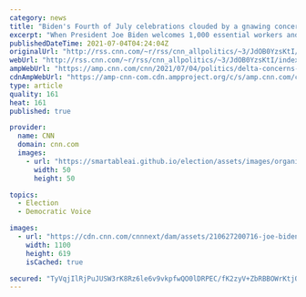 ```yaml
---
category: news
title: "Biden's Fourth of July celebrations clouded by a gnawing concern over the Delta variant of Covid-19"
excerpt: "When President Joe Biden welcomes 1,000 essential workers and military personnel on the South Lawn this weekend to mark Independence Day, it will fulfill -- and even exceed -- his prediction from March that July 4th gatherings this year would look more like they used to.\n    \n"
publishedDateTime: 2021-07-04T04:24:04Z
originalUrl: "http://rss.cnn.com/~r/rss/cnn_allpolitics/~3/JdOB0YzsKtI/index.html"
webUrl: "http://rss.cnn.com/~r/rss/cnn_allpolitics/~3/JdOB0YzsKtI/index.html"
ampWebUrl: "https://amp.cnn.com/cnn/2021/07/04/politics/delta-concerns-cloud-biden-july-4-celebrations/index.html"
cdnAmpWebUrl: "https://amp-cnn-com.cdn.ampproject.org/c/s/amp.cnn.com/cnn/2021/07/04/politics/delta-concerns-cloud-biden-july-4-celebrations/index.html"
type: article
quality: 161
heat: 161
published: true

provider:
  name: CNN
  domain: cnn.com
  images:
    - url: "https://smartableai.github.io/election/assets/images/organizations/cnn.com-50x50.jpg"
      width: 50
      height: 50

topics:
  - Election
  - Democratic Voice

images:
  - url: "https://cdn.cnn.com/cnnnext/dam/assets/210627200716-joe-biden-0625-super-tease.jpg"
    width: 1100
    height: 619
    isCached: true

secured: "TyVqjIlRjPuJUSW3rK8Rz6le6v9vkpfwQO0lDRPEC/fK2zyV+ZbRBBOWrKtjOPlLomxnnEMPsY05kc+MiBI0x2wsynBfp/VOQ2ggF4aDjy9GSMO468qmNocGo2SaDNR1hVTG4EgHgJhmlCeqG5jf0EiRAFcjUupeLbgs16VxjJnz3tmNHpgnfwc0atJfOJF/7Mn+kwh/j2vWdn6ua41dRac7aQo7knV5xWUh8y1J4YJMKIoIlLGxARG0FHzkCv7DV6OwtoY+F+p6kgYkuVl28QHVo/f3nTBHYiCdQNpPc3ifLWg9basIS4HFoU8eE7TEi0lkWLJRKIIoT37cxWE/K9s1SmTIWsA5I9US/xx6MSE=;f0KFJ30GTNiCYqAmDMeM/A=="
---
```


